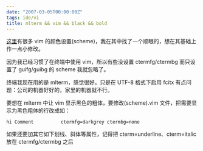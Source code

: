 ```yaml
---
date: "2007-03-05T00:00:00Z"
tags: ide/vi
title: mlterm && vim && black && bold
---
```


[这里](http://www.cs.cmu.edu/~maverick/VimColorSchemeTest/)有很多 vim 的颜色设置(scheme)，我在其中找了一个顺眼的，想在其基础上作一点小修改。

因为我已经习惯了在终端中使用 vim，所以有些没设置 ctermfg/ctermbg 而只设置了 guifg/guibg 的 scheme 我就忽略了。

终端我现在用的是 mlterm，感觉很好。只是在 UTF-8 格式下启用 fcitx 有点问题：公司的机器好好的，家里的机器就不行。

要想在 mlterm 中让 vim 显示黑色的粗体，要修改(scheme).vim 文件，把需要显示为黑色粗体的行改成如：

    hi Comment          ctermfg=darkgrey ctermbg=none

如果还要加其它如下划线、斜体等属性，记得把 cterm=underline、cterm=italic 放在 ctermfg/ctermbg 之后
